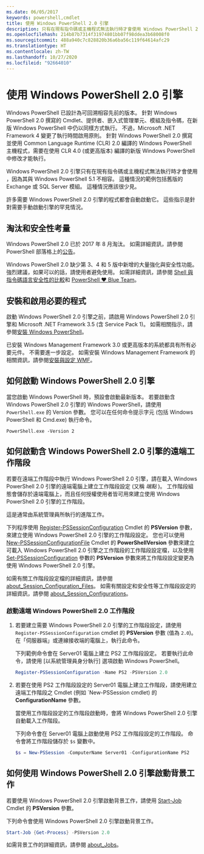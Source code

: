 ```yaml
---
ms.date: 06/05/2017
keywords: powershell,cmdlet
title: 使用 Windows PowerShell 2.0 引擎
description: 只有在現有指令碼或主機程式無法執行時才會使用 Windows PowerShell 2.0 引擎，因為針對 Windows PowerShell 2.0 撰寫且使用 CLR 2.0 編譯的主機程式無法在未經修改的情況下執行。
ms.openlocfilehash: 214b87b7314f31974801bb07f98ddea3b68008f0
ms.sourcegitcommit: 488a940c7c828820b36a6ba56c119f64614afc29
ms.translationtype: HT
ms.contentlocale: zh-TW
ms.lasthandoff: 10/27/2020
ms.locfileid: "92664010"
---
```

# <a name="using-the-windows-powershell-20-engine"></a>使用 Windows PowerShell 2.0 引擎

Windows PowerShell 已設計為可回溯相容先前的版本。 針對 Windows PowerShell 2.0 撰寫的 Cmdlet、提供者、嵌入式管理單元、模組及指令碼，在新版 Windows PowerShell 中仍以同樣方式執行。 不過，Microsoft .NET Framework 4 變更了執行時間啟用原則。
針對 Windows PowerShell 2.0 撰寫並使用 Common Language Runtime (CLR) 2.0 編譯的 Windows PowerShell 主機程式，需要在使用 CLR 4.0 (或更高版本) 編譯的新版 Windows PowerShell 中修改才能執行。

Windows PowerShell 2.0 引擎只有在現有指令碼或主機程式無法執行時才會使用 ，因為其與 Windows PowerShell 5.1 不相容。 這種情況的範例包括舊版的 Exchange 或 SQL Server 模組。 這種情況應該很少見。

許多需要 Windows PowerShell 2.0 引擎的程式都會自動啟動它。 這些指示是針對需要手動啟動引擎的罕見情況。

## <a name="deprecation-and-security-concerns"></a>淘汰和安全性考量

Windows PowerShell 2.0 已於 2017 年 8 月淘汰。 如需詳細資訊，請參閱 PowerShell 部落格上的[公告][]。

Windows PowerShell 2.0 缺少第 3、4 和 5 版中新增的大量強化與安全性功能。 強烈建議，如果可以的話，請使用者避免使用。 如需詳細資訊，請參閱 [Shell 與指令碼語言安全性的比較][]和 [PowerShell ♥ Blue Team][blueteam]。

## <a name="installing-and-enabling-required-programs"></a>安裝和啟用必要的程式

啟動 Windows PowerShell 2.0 引擎之前，請啟用 Windows PowerShell 2.0 引擎和 Microsoft .NET Framework 3.5 (含 Service Pack 1)。 如需相關指示，請參閱[安裝 Windows PowerShell][]。

已安裝 Windows Management Framework 3.0 或更高版本的系統都具有所有必要元件。 不需要進一步設定。 如需安裝 Windows Management Framework 的相關資訊，請參閱[安裝與設定 WMF][]。

## <a name="how-to-start-the-windows-powershell-20-engine"></a>如何啟動 Windows PowerShell 2.0 引擎

當您啟動 Windows PowerShell 時，預設會啟動最新版本。 若要啟動含 Windows PowerShell 2.0 引擎的 Windows PowerShell，請使用 `PowerShell.exe` 的 Version 參數。 您可以在任何命令提示字元 (包括 Windows PowerShell 和 Cmd.exe) 執行命令。

```
PowerShell.exe -Version 2
```

## <a name="how-to-start-a-remote-session-with-the-windows-powershell-20-engine"></a>如何啟動含 Windows PowerShell 2.0 引擎的遠端工作階段

若要在遠端工作階段中執行 Windows PowerShell 2.0 引擎，請在載入 Windows PowerShell 2.0 引擎的遠端電腦上建立工作階段設定 (又稱 _端點_ )。 工作階段組態會儲存於遠端電腦上，而且任何授權使用者皆可用來建立使用 Windows PowerShell 2.0 引擎的工作階段。

這是通常由系統管理員所執行的進階工作。

下列程序使用 [Register-PSSessionConfiguration][] Cmdlet 的 **PSVersion** 參數，來建立使用 Windows PowerShell 2.0 引擎的工作階段設定。 您也可以使用 [New-PSSessionConfigurationFile][] Cmdlet 的 **PowerShellVersion** 參數來建立可載入 Windows PowerShell 2.0 引擎之工作階段的工作階段設定檔，以及使用 [Set-PSSessionConfiguration][] 參數的 **PSVersion** 參數來將工作階段設定變更為使用 Windows PowerShell 2.0 引擎。

如需有關工作階段設定檔的詳細資訊，請參閱 [about_Session_Configuration_Files][]。
如需有關設定和安全性等工作階段設定的詳細資訊，請參閱 [about_Session_Configurations][]。

### <a name="to-start-a-remote-windows-powershell-20-session"></a>啟動遠端 Windows PowerShell 2.0 工作階段

1. 若要建立需要 Windows PowerShell 2.0 引擎的工作階段設定，請使用 `Register-PSSessionConfiguration` cmdlet 的 **PSVersion** 參數 (值為 `2.0`)。
   在「伺服器端」或連線接收端的電腦上，執行此命令。

   下列範例命令會在 Server01 電腦上建立 PS2 工作階段設定。 若要執行此命令，請使用 [以系統管理員身分執行] 選項啟動 Windows PowerShell。

   ```powershell
   Register-PSSessionConfiguration -Name PS2 -PSVersion 2.0
   ```

1. 若要在使用 PS2 工作階段設定的 Server01 電腦上建立工作階段，請使用建立遠端工作階段之 Cmdlet (例如 `New-PSSession cmdlet) 的 **ConfigurationName** 參數。

   當使用工作階段設定的工作階段啟動時，會將 Windows PowerShell 2.0 引擎自動載入工作階段。

   下列命令會在 Server01 電腦上啟動使用 PS2 工作階段設定的工作階段。 命令會將工作階段儲存於 `$s` 變數中。

   ```powershell
   $s = New-PSSession -ComputerName Server01 -ConfigurationName PS2
   ```

## <a name="how-to-start-a-background-job-with-the-windows-powershell-20-engine"></a>如何使用 Windows PowerShell 2.0 引擎啟動背景工作

若要使用 Windows PowerShell 2.0 引擎啟動背景工作，請使用 [Start-Job][] Cmdlet 的 **PSVersion** 參數。

下列命令會使用 Windows PowerShell 2.0 引擎啟動背景工作。

```powershell
Start-Job {Get-Process} -PSVersion 2.0
```

如需背景工作的詳細資訊，請參閱 [about_Jobs][]。

<!-- link references -->
[公告]: https://devblogs.microsoft.com/powershell/windows-powershell-2-0-deprecation/
[Shell 與指令碼語言安全性的比較]: https://devblogs.microsoft.com/powershell/a-comparison-of-shell-and-scripting-language-security/
[blueteam]: https://devblogs.microsoft.com/powershell/powershell-the-blue-team/
[安裝 Windows PowerShell]: install/Installing-Windows-PowerShell.md
[安裝與設定 WMF]: wmf/setup/install-configure.md
[Register-PSSessionConfiguration]: /powershell/module/Microsoft.PowerShell.Core/Register-PSSessionConfiguration
[New-PSSessionConfigurationFile]: /powershell/module/Microsoft.PowerShell.Core/New-PSSessionConfigurationFile
[Set-PSSessionConfiguration]: /powershell/module/Microsoft.PowerShell.Core/Set-PSSessionConfiguration
[about_Session_Configuration_Files]: /powershell/module/Microsoft.PowerShell.Core/about/about_Session_Configuration_Files
[about_Session_Configurations]: /powershell/module/Microsoft.PowerShell.Core/about/about_Session_Configurations
[Start-Job]: /powershell/module/microsoft.powershell.core/start-job
[about_Jobs]: /powershell/module/microsoft.powershell.core/about/about_jobs
